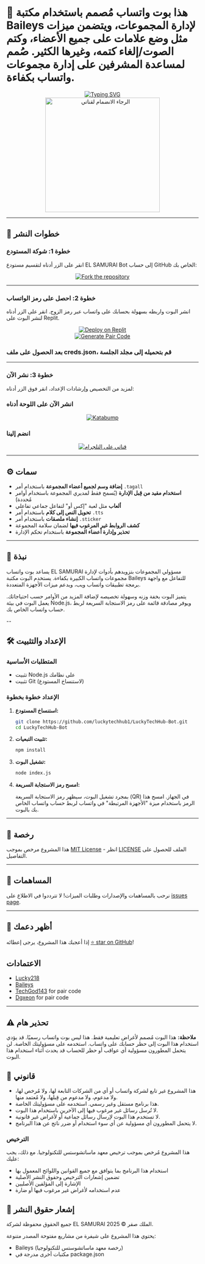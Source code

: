 # 🤖 هذا بوت واتساب مُصمم باستخدام مكتبة Baileys لإدارة المجموعات، ويتضمن ميزات مثل وضع علامات على جميع الأعضاء، وكتم الصوت/إلغاء كتمه، وغيرها الكثير. صُمم لمساعدة المشرفين على إدارة مجموعات واتساب بكفاءة.

<div align="center"> 
  <a href="https://git.io/typing-svg"> 
    <img src="https://readme-typing-svg.demolab.com?font=Ribeye&size=50&pause=1000&color=33ff00&center=true&width=910&height=100&lines=𝑬𝑳 𝑺𝑨𝑴𝑼𝑹𝑨𝑰;Whatsapp+S+A+Q+R++" alt="Typing SVG" />
  </a> 
</div> 

<div align="center"> 
  <a href="https://t.me/samurai_updates"> 
    <img src="https://github.com/luckytechhub1/LuckyTechHub-Bot/blob/main/assets/bot_image.jpg" alt="الرجاء الانضمام لقناتي" height="300"> 
  </a> 
</div>

---

## 🚀 خطوات النشر

### خطوة 1: شوكة المستودع

انقر على الزر أدناه لتقسيم مستودع EL SAMURAI Bot إلى حساب GitHub الخاص بك:

<div align="center">
  <a href="https://github.com/mruniquehacker/Knightbot-MD/fork">
    <img src="https://img.shields.io/badge/Fork-Repository-blue?style=for-the-badge" alt="Fork the repository"/>
  </a>
</div>

---

### خطوة 2: احصل على رمز الواتساب 

انشر البوت واربطه بسهولة بحسابك على واتساب عبر رمز الزوج. انقر على الزر أدناه لنشر البوت على Replit.

<div align="center">
  <a href="https://replit.com/@DGXeon/Xeon-PairCode?v=1" target="_blank">
    <img src="https://img.shields.io/badge/GET%20PAIR%20CODE-Replit-success?style=for-the-badge" alt="Deploy on Replit"/>
  </a>
</div>

<div align="center">
  <a href="https://luckytechhub-bot-pair-code.onrender.com" target="_blank">
    <img src="https://img.shields.io/badge/GET%20PAIR%20CODE-Easy%20Method-ff4d4d?style=for-the-badge" alt="Generate Pair Code"/>
  </a>
</div>


### بعد الحصول على ملف creds.json، قم بتحميله إلى مجلد الجلسة

---

### خطوة 3: نشر الآن

لمزيد من التخصيص وإرشادات الإعداد، انقر فوق الزر أدناه:

<div align="center">
</div>


### انشر الآن على اللوحة أدناه
<div align="center">
<a href="https://dashboard.katabump.com/auth/login#d6b7d6" target="_blank">
  <img src="https://img.shields.io/badge/EL SAMURAI Bot-D6B7D6?style=for-the-badge&logo=server&logoColor=black" alt="Katabump"/>
</a>
</div>

### انضم إلينا

<div align="center">
  <a href="https://t.me/samurai_updates">
    <img src="https://img.shields.io/badge/SAQR%20Telegram-0078E7?style=for-the-badge&logo=telegram&logoColor=white" alt="قناتي على التلجرام"/>
  </a>
</div>

---

## ⚙️ سمات

- **إضافة وسم لجميع أعضاء المجموعة** باستخدام أمر `.tagall`
- **استخدام مقيد من قِبل الإدارة** (يُسمح فقط لمديري المجموعة باستخدام أوامر مُحددة)
- **ألعاب** مثل لعبة "إكس أو" لتفاعل جماعي تفاعلي
- **تحويل النص إلى كلام** باستخدام أمر `.tts`
- **إنشاء ملصقات** باستخدام أمر `.sticker`
- **كشف الروابط غير المرغوب فيها** لضمان سلامة المجموعة
- **تحذير وإدارة أعضاء المجموعة** باستخدام تحكم الإدارة

---

## 📖 نبذة

يساعد بوت واتساب EL SAMURAI مسؤولي المجموعات بتزويدهم بأدوات لإدارة مجموعات واتساب الكبيرة بكفاءة. يستخدم البوت مكتبة Baileys للتفاعل مع واجهة برمجة تطبيقات واتساب ويب، ويدعم ميزات الأجهزة المتعددة.

يتميز البوت بخفة وزنه وسهولة تخصيصه لإضافة المزيد من الأوامر حسب احتياجاتك. يعمل البوت في بيئة Node.js، ويوفر مصادقة قائمة على رمز الاستجابة السريعة لربط حساب واتساب الخاص بك.

--

## 🛠️ الإعداد والتثبيت

### المتطلبات الأساسية

- تثبيت Node.js على نظامك
- تثبيت Git (لاستنساخ المستودع)

### الإعداد خطوة بخطوة

1. **استنساخ المستودع:**

    ```bash
    git clone https://github.com/luckytechhub1/LuckyTechHub-Bot.git
    cd LuckyTechHub-Bot
    ```

2. **تثبيت التبعيات:**

    ```bash
    npm install
    ```

3. **تشغيل البوت:**

    ```bash
    node index.js
    ```

4. **امسح رمز الاستجابة السريعة:**

    بمجرد تشغيل البوت، سيظهر رمز الاستجابة السريعة (QR) في الجهاز. امسح هذا الرمز باستخدام ميزة "الأجهزة المرتبطة" في واتساب لربط حساب واتساب الخاص بك بالبوت.

---


## 📄 رخصة

هذا المشروع مرخص بموجب [MIT License](https://opensource.org/licenses/MIT) - انظر [LICENSE](https://github.com/luckytechhub1/LuckyTechHub-Bot/blob/main/LICENSE) الملف للحصول على التفاصيل.

---

## 🙌 المساهمات

نرحب بالمساهمات والإصدارات وطلبات الميزات! لا تترددوا في الاطلاع على [issues page](https://github.com/luckytechhub1/LuckyTechHub-Bot/issues).

---

## 🌟 أظهر دعمك
إذا أعجبك هذا المشروع، يرجى إعطائه [⭐️ star on GitHub](https://github.com/luckytechhub1/LuckyTechHub-Bot)!


## الاعتمادات

- [Lucky218](https://github.com/luckytechhub1)
- [Baileys](https://github.com/adiwajshing/Baileys)
- [TechGod143](https://github.com/TechGod143) for pair code
- [Dgxeon](https://github.com/Dgxeon) for pair code

---

## ⚠️ تحذير هام

**ملاحظة:** هذا البوت مُصمم لأغراض تعليمية فقط. هذا ليس بوت واتساب رسميًا. قد يؤدي استخدام هذا البوت إلى حظر حسابك على واتساب. استخدمه على مسؤوليتك الخاصة. لن يتحمل المطورون مسؤولية أي عواقب أو حظر للحساب قد يحدث أثناء استخدام هذا البوت.

## 📝 قانوني

- هذا المشروع غير تابع لشركة واتساب أو أي من الشركات التابعة لها، ولا مُرخص لها، ولا مدعوم، ولا مدعوم من قِبلها، ولا مُعتمد منها.
- هذا برنامج مستقل وغير رسمي. استخدمه على مسؤوليتك الخاصة.
- لا تُرسل رسائل غير مرغوب فيها إلى الآخرين باستخدام هذا البوت.
- لا تستخدم هذا البوت لإرسال رسائل جماعية أو لأغراض غير قانونية.
- لا يتحمل المطورون أي مسؤولية عن أي سوء استخدام أو ضرر ناتج عن هذا البرنامج.

### الترخيص
هذا المشروع مُرخص بموجب ترخيص معهد ماساتشوستس للتكنولوجيا.  مع ذلك، يجب عليك:
- استخدام هذا البرنامج بما يتوافق مع جميع القوانين واللوائح المعمول بها
- تضمين إشعارات الترخيص وحقوق النشر الأصلية
- الإشارة إلى المؤلفين الأصليين
- عدم استخدامه لأغراض غير مرغوب فيها أو ضارة

## 📜 إشعار حقوق النشر

جميع الحقوق محفوظة لشركة EL SAMURAI الملك صقر © 2025.

يحتوي هذا المشروع على شيفرة من مشاريع مفتوحة المصدر متنوعة:
- Baileys (رخصة معهد ماساتشوستس للتكنولوجيا)
- مكتبات أخرى مدرجة في package.json